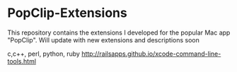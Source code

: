 # PopClip-Extensions

This repository contains the extensions I developed for the popular Mac app "PopClip". Will update with new extensions and descriptions soon


c,c++, perl, python, ruby
http://railsapps.github.io/xcode-command-line-tools.html

